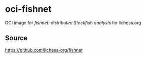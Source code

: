 # oci-fishnet
OCI image for _fishnet: distributed Stockfish analysis_ for lichess.org

## Source
https://github.com/lichess-org/fishnet
